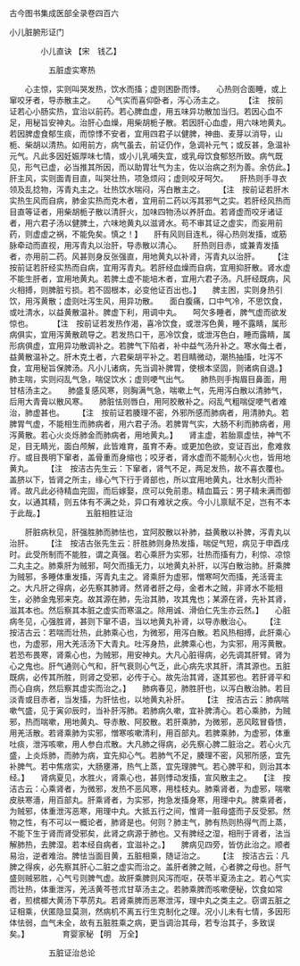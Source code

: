 <!-- { "loadSidebar": true } -->
古今图书集成医部全录卷四百六

小儿脏腑形证门

　　　　小儿直诀 【宋　钱乙】

　　　　　五脏虚实寒热

　　心主惊，实则叫哭发热，饮水而搐；虚则困卧而悸。　　心热则合面睡，或上窜咬牙者，导赤散主之。　　心气实而喜仰卧者，泻心汤主之。
　　 【注　按前证若心小肠实热，宜治以前药。若心脾血虚，用五味异功散加当归。若因心血不足，用秘旨安神丸。治肝心血燥，用柴胡栀子散。若因肝心血虚，用六味地黄丸。若因脾虚食郁生痰，而惊悸不安者，宜用四君子以健脾，神曲、麦芽以消导，山栀、柴胡以清热。如用前方，病气虽去，前证仍作，急调补元气；或反甚，急温补元气。凡此多因妊娠厚味七情，或小儿乳哺失宜，或乳母饮食郁怒所致。病气既见，形气已虚，必当推其所因，而以助胃壮气为主，佐以治病之剂为善。余仿此。】　　肝主风，实则面青目直，叫哭壮热，项急烦闷；虚则咬牙呵欠。　　肝热则手寻衣领及乱捻物，泻青丸主之。壮热饮水喘闷，泻白散主之。　　 【注　按前证若肝木实热生风而自病，肺金实热而克木者，宜用前二药以泻其邪气之实。若肝经风热而目直等证者，用柴胡栀子散以清肝火，加味四物汤以养肝血。若肾虚而咬牙诸证者，用六君子汤以健脾土，六味地黄丸以滋肾水。苟不审其证之虚实，而妄用前药，则虚虚之祸，不能免矣。慎之！】　　肝有风则目连札，得心热则发搐，或筋脉牵动而直视，用泻青丸以治肝，导赤散以清心。　　肝热则目赤，或兼青发搐者，亦用前二药。风甚则身反张强直，用地黄丸以补肾，泻青丸以治肝。　　 【注　按前证若肝经实热而自病，宜用泻青丸。若肝经血燥而自病，宜用抑肝散。肾水虚不能生肝者，宜用地黄丸。若脾土虚不能培木者，宜用六君子汤。凡肝经既病，风火相搏，则脾脏亏损。若不固根本，必变他证百出也。】　　脾主困，实则身热引饮，用泻黄散；虚则吐泻生风，用异功散。　　面白腹痛，口中气冷，不思饮食，或吐清水，以益黄散温补。脾虚下利，用调中丸。　　呵欠多睡者，脾气虚而欲发惊也。
　　 【注　按前证若发热作渴，喜冷饮食，或泄泻色黄，睡不露睛，属形病俱实，宜用泻黄散疏导之。若发热口干，恶冷饮食，或泄泻色白，睡而露睛，属形病俱虚，宜用异功散调补之。若脾气下陷者，补中益气汤升补之。寒水侮土者，益黄散温补之。肝木克土者，六君柴胡平补之。若目睛微动，潮热抽搐，吐泻不食，宜用秘旨保脾汤。凡小儿诸病，先当调补脾胃，使根本坚固，则诸病自退。】　　肺主喘，实则闷乱气急，喘促饮水；虚则哽气出气。　　肺热则手掏眉目鼻面，用甘桔汤主之。　　肺盛复感风寒，则胸满气急，喘嗽上气，先用泻白散以清肺气，后用大青膏以散风寒。　　肺脏怯则唇白，用阿胶散补之。闷乱气粗喘促哽气者难治，肺虚甚也。　　 【注　按前证若腠理不密，外邪所感而肺病者，用清肺丸。若脾胃气虚，不能相生而肺病者，用六君子汤。若脾胃气实，大肠不利而肺病者，用泻黄散。若心火炎烁肺金而肺病者，用地黄丸。】　　肾主虚，若胎禀虚怯，神气不足，目无睛光，面白颅解，此皆难育，虽育不寿。或更加色欲，变证百出，愈难救疗。或目畏明下窜者，盖骨重而身缩也；咬牙者，肾水虚而不能制心火也，皆用地黄丸。　　 【注　按洁古先生云：下窜者，肾气不足，两足发热，故不喜衣覆也。盖脐以下，皆肾之所主，缘心气下行于肾部也，所以宜用地黄丸，壮水制火而补肾。故凡此必待精血完固，而后嫁娶，庶可以免前患。精血篇云：男子精未满而御女，以通其精，则五体有不满之处，异口有难状之疾。今小儿禀赋不足，岂有不本于此哉。】
　　　　　五脏相胜证治

　　肝脏病秋见，肝强胜肺而肺怯也，宜阿胶散以补肺，益黄散以补脾，泻青丸以治肝。　　 【注　按洁古张先生云：肝胜肺则身热发搐，喘促气短，病见于申酉戌时。此受所制而不能胜，谓之真强。若心乘肝为实邪，壮热而搐有力，利惊、凉惊二丸主之。肺乘肝为贼邪，呵欠而搐无力，以地黄丸补肝，以泻白散治肺。肝乘脾为贼邪，多睡体重发搐，泻青丸主之。肾乘肝为虚邪，憎寒呵欠而搐，羌活膏主之。大凡肝之得病，必先察其肺肾。然肾者肝之母，金者木之贼，非肾水不能相生，必肺金鬼邪来克。故其源在肺，先治其肺，攻其鬼也；某源在肾，先补其肾，滋其本也。然后察其本脏之虚实而寒温之。除用诚、滑伯仁先生亦云然。】　　心脏病冬见，心强胜肾，甚则下窜不语，当以地黄丸补肾，以导赤散治心。　　 【注　按洁古云：若喘而壮热，此肺乘心也，为微邪，用泻白散。若风热相搏，此肝乘心也，为虚邪，用大羌活汤下大青丸。吐泻身热，此脾乘心也，为实邪，用泻黄散。若恐布畏寒，肾乘心也，为贼邪，用安神丸。大凡心脏得病，必先调其肝臂。肾为心之鬼也。肝气通则心气和，肝气衰则心气乏，此心病先求其肝，清其源也。五脏既病，必传其所胜，则肾之受邪，必传于心。故先治其肾，逐其邪也。若肝肾平和而心自病，然后察其虚实而治之。】　　肺病春见，肺胜肝也，以泻白散治肺。若目淡青或目赤者，当发搐，为肝怯也，以地黄丸补肝。　　 【注　按洁古云：肺病喘嗽气盛，见于寅卯辰时，当补肝泻肺。若肺病久嗽，宜补脾清心。若心乘肺，为贼邪，热而喘嗽，用地黄丸、导赤散、阿胶散。若肝乘肺，为微邪，恶风眩冒昏愦，用羌活散。若肾乘肺为实邪，憎寒咳嗽清利，用百部丸。若脾乘肺，为虚邪，体重吐痰，泄泻咳嗽，用人参白朮散。大凡肺之得病，必先察心脾二脏治之。若心火亢盛，上炎烁肺，而肺为病，宜先抑心气。若肺气不足，腠理不密，风邪所感，宜先补脾气。若中焦痞实，大肠壅滞，热气上蒸，宜先理脾气。若心脾平和，则治其本经。】　　肾病夏见，水胜火，肾乘心也，甚则悸动发搐，宣风散主之。　　【注　按洁古云：心乘肾者，为微邪，发热不恶风寒，用桂枝丸。肺乘肾者，为虚邪，喘嗽皮肤寒濇，用百部丸。肝乘肾者，为实邪，拘急发搐身寒，用理中丸。脾乘肾者，为贼邪，体重泄泻恶寒，用理中丸。大抵五行之间，惟肾一脏母盛而子反受邪。然物之性，有不可以一概论者，肺肾是也。何则？肺主气，肺有热则热得气而上蒸，不能下生于肾而肾受邪矣，此肾之病源于肺也。又有脾经之湿，相刑于肾者，法当解肺热，去脾湿。若本经自病者，宜滋补之。】　　脾病见四旁，皆仿此治之。顺者易治，逆者难治。脾怯当面目黄，五脏相乘，随证治之。　　 【注　按洁古云：凡脾之得疾，必先察其肝心二脏之虚实而治之。盖肝者脾之贼，心者脾之母也。肝气盛则贼邪胜，心气亏则脾气虚。故肝乘脾则风泻而呕，茯苓半夏汤主之。若心气实而壮热，体重泄泻，羌活黄芩苍朮甘草汤主之。若肺乘脾而咳嗽便秘，饮食如常者，煎槟榔大黄汤下葶苈丸。若肾乘脾而恶寒泄泻，理中丸之类主之。窃谓五脏之证相乘，伏匿隐显莫测，然病机不离五行生克制化之理。况小儿未有七情，多因形体怯弱，血气未全，故有五脏胜乘之病，更当调治其母，若专治其子，多致误矣。】
　　　　育婴家秘 【明　万全】

　　　　　五脏证治总论

